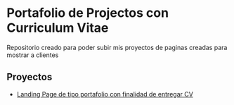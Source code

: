  # Portafolio de Projectos con Curriculum Vitae

 Repositorio creado para poder subir mis proyectos de paginas creadas para mostrar a clientes


 ## Proyectos

 - [Landing Page de tipo portafolio con finalidad de entregar CV](https://Rigzert.github.io/portafolio-cv)
 